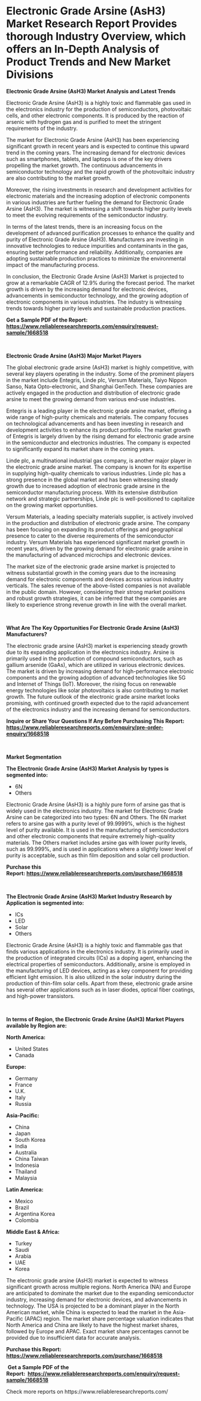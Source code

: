 <p><h1>Electronic Grade Arsine (AsH3) Market Research Report Provides thorough Industry Overview, which offers an In-Depth Analysis of Product Trends and New Market Divisions</h1></p><p><strong>Electronic Grade Arsine (AsH3) Market Analysis and Latest Trends</strong></p>
<p><p>Electronic Grade Arsine (AsH3) is a highly toxic and flammable gas used in the electronics industry for the production of semiconductors, photovoltaic cells, and other electronic components. It is produced by the reaction of arsenic with hydrogen gas and is purified to meet the stringent requirements of the industry.</p><p>The market for Electronic Grade Arsine (AsH3) has been experiencing significant growth in recent years and is expected to continue this upward trend in the coming years. The increasing demand for electronic devices such as smartphones, tablets, and laptops is one of the key drivers propelling the market growth. The continuous advancements in semiconductor technology and the rapid growth of the photovoltaic industry are also contributing to the market growth.</p><p>Moreover, the rising investments in research and development activities for electronic materials and the increasing adoption of electronic components in various industries are further fueling the demand for Electronic Grade Arsine (AsH3). The market is witnessing a shift towards higher purity levels to meet the evolving requirements of the semiconductor industry.</p><p>In terms of the latest trends, there is an increasing focus on the development of advanced purification processes to enhance the quality and purity of Electronic Grade Arsine (AsH3). Manufacturers are investing in innovative technologies to reduce impurities and contaminants in the gas, ensuring better performance and reliability. Additionally, companies are adopting sustainable production practices to minimize the environmental impact of the manufacturing process.</p><p>In conclusion, the Electronic Grade Arsine (AsH3) Market is projected to grow at a remarkable CAGR of 12.9% during the forecast period. The market growth is driven by the increasing demand for electronic devices, advancements in semiconductor technology, and the growing adoption of electronic components in various industries. The industry is witnessing trends towards higher purity levels and sustainable production practices.</p></p>
<p><strong>Get a Sample PDF of the Report:&nbsp; <a href="https://www.reliableresearchreports.com/enquiry/request-sample/1668518">https://www.reliableresearchreports.com/enquiry/request-sample/1668518</a></strong></p>
<p>&nbsp;</p>
<p><strong>Electronic Grade Arsine (AsH3) Major Market Players</strong></p>
<p><p>The global electronic grade arsine (AsH3) market is highly competitive, with several key players operating in the industry. Some of the prominent players in the market include Entegris, Linde plc, Versum Materials, Taiyo Nippon Sanso, Nata Opto-electronic, and Shanghai GenTech. These companies are actively engaged in the production and distribution of electronic grade arsine to meet the growing demand from various end-use industries.</p><p>Entegris is a leading player in the electronic grade arsine market, offering a wide range of high-purity chemicals and materials. The company focuses on technological advancements and has been investing in research and development activities to enhance its product portfolio. The market growth of Entegris is largely driven by the rising demand for electronic grade arsine in the semiconductor and electronics industries. The company is expected to significantly expand its market share in the coming years.</p><p>Linde plc, a multinational industrial gas company, is another major player in the electronic grade arsine market. The company is known for its expertise in supplying high-quality chemicals to various industries. Linde plc has a strong presence in the global market and has been witnessing steady growth due to increased adoption of electronic grade arsine in the semiconductor manufacturing process. With its extensive distribution network and strategic partnerships, Linde plc is well-positioned to capitalize on the growing market opportunities.</p><p>Versum Materials, a leading specialty materials supplier, is actively involved in the production and distribution of electronic grade arsine. The company has been focusing on expanding its product offerings and geographical presence to cater to the diverse requirements of the semiconductor industry. Versum Materials has experienced significant market growth in recent years, driven by the growing demand for electronic grade arsine in the manufacturing of advanced microchips and electronic devices.</p><p>The market size of the electronic grade arsine market is projected to witness substantial growth in the coming years due to the increasing demand for electronic components and devices across various industry verticals. The sales revenue of the above-listed companies is not available in the public domain. However, considering their strong market positions and robust growth strategies, it can be inferred that these companies are likely to experience strong revenue growth in line with the overall market.</p></p>
<p>&nbsp;</p>
<p><strong>What Are The Key Opportunities For Electronic Grade Arsine (AsH3) Manufacturers?</strong></p>
<p><p>The electronic grade arsine (AsH3) market is experiencing steady growth due to its expanding application in the electronics industry. Arsine is primarily used in the production of compound semiconductors, such as gallium arsenide (GaAs), which are utilized in various electronic devices. The market is driven by increasing demand for high-performance electronic components and the growing adoption of advanced technologies like 5G and Internet of Things (IoT). Moreover, the rising focus on renewable energy technologies like solar photovoltaics is also contributing to market growth. The future outlook of the electronic grade arsine market looks promising, with continued growth expected due to the rapid advancement of the electronics industry and the increasing demand for semiconductors.</p></p>
<p><strong>Inquire or Share Your Questions If Any Before Purchasing This Report: <a href="https://www.reliableresearchreports.com/enquiry/pre-order-enquiry/1668518">https://www.reliableresearchreports.com/enquiry/pre-order-enquiry/1668518</a></strong></p>
<p>&nbsp;</p>
<p><strong>Market Segmentation</strong></p>
<p><strong>The Electronic Grade Arsine (AsH3) Market Analysis by types is segmented into:</strong></p>
<p><ul><li>6N</li><li>Others</li></ul></p>
<p><p>Electronic Grade Arsine (AsH3) is a highly pure form of arsine gas that is widely used in the electronics industry. The market for Electronic Grade Arsine can be categorized into two types: 6N and Others. The 6N market refers to arsine gas with a purity level of 99.9999%, which is the highest level of purity available. It is used in the manufacturing of semiconductors and other electronic components that require extremely high-quality materials. The Others market includes arsine gas with lower purity levels, such as 99.999%, and is used in applications where a slightly lower level of purity is acceptable, such as thin film deposition and solar cell production.</p></p>
<p><strong>Purchase this Report:&nbsp;<a href="https://www.reliableresearchreports.com/purchase/1668518">https://www.reliableresearchreports.com/purchase/1668518</a></strong></p>
<p>&nbsp;</p>
<p><strong>The Electronic Grade Arsine (AsH3) Market Industry Research by Application is segmented into:</strong></p>
<p><ul><li>ICs</li><li>LED</li><li>Solar</li><li>Others</li></ul></p>
<p><p>Electronic Grade Arsine (AsH3) is a highly toxic and flammable gas that finds various applications in the electronics industry. It is primarily used in the production of integrated circuits (ICs) as a doping agent, enhancing the electrical properties of semiconductors. Additionally, arsine is employed in the manufacturing of LED devices, acting as a key component for providing efficient light emission. It is also utilized in the solar industry during the production of thin-film solar cells. Apart from these, electronic grade arsine has several other applications such as in laser diodes, optical fiber coatings, and high-power transistors.</p></p>
<p>&nbsp;</p>
<p><strong>In terms of Region, the Electronic Grade Arsine (AsH3) Market Players available by Region are:</strong></p>
<p>
    <p> <strong> North America: </strong>
        <ul>
            <li>United States</li>
            <li>Canada</li>
        </ul>
        </p> 
    <p> <strong> Europe: </strong>
        <ul>
            <li>Germany</li>
            <li>France</li>
            <li>U.K.</li>
            <li>Italy</li>
            <li>Russia</li>
        </ul>
        </p> 
    <p> <strong> Asia-Pacific: </strong>
        <ul>
            <li>China</li>
            <li>Japan</li>
            <li>South Korea</li>
            <li>India</li>
            <li>Australia</li>
            <li>China Taiwan</li>
            <li>Indonesia</li>
            <li>Thailand</li>
            <li>Malaysia</li>
        </ul>
        </p> 
    <p> <strong> Latin America: </strong>
        <ul>
            <li>Mexico</li>
            <li>Brazil</li>
            <li>Argentina Korea</li>
            <li>Colombia</li>
        </ul>
        </p> 
    <p> <strong> Middle East & Africa: </strong>
        <ul>
            <li>Turkey</li>
            <li>Saudi</li>
            <li>Arabia</li>
            <li>UAE</li>
            <li>Korea</li>
        </ul>
    </p>
    </p>
<p><p>The electronic grade arsine (AsH3) market is expected to witness significant growth across multiple regions. North America (NA) and Europe are anticipated to dominate the market due to the expanding semiconductor industry, increasing demand for electronic devices, and advancements in technology. The USA is projected to be a dominant player in the North American market, while China is expected to lead the market in the Asia-Pacific (APAC) region. The market share percentage valuation indicates that North America and China are likely to have the highest market shares, followed by Europe and APAC. Exact market share percentages cannot be provided due to insufficient data for accurate analysis.</p></p>
<p><strong>Purchase this Report: <a href="https://www.reliableresearchreports.com/purchase/1668518">https://www.reliableresearchreports.com/purchase/1668518</a></strong></p>
<p>&nbsp;<strong>Get a Sample PDF of the Report:&nbsp;&nbsp;<a href="https://www.reliableresearchreports.com/enquiry/request-sample/1668518">https://www.reliableresearchreports.com/enquiry/request-sample/1668518</a></strong></p>
<p><strong></strong></p>
<p>Check more reports on https://www.reliableresearchreports.com/</p>